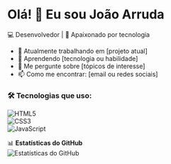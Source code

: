 # Olá! 👋 Eu sou João Arruda 

💻 Desenvolvedor | 🚀 Apaixonado por tecnologia  

- 🔭 Atualmente trabalhando em [projeto atual]  
- 🌱 Aprendendo [tecnologia ou habilidade]  
- 💬 Me pergunte sobre [tópicos de interesse]  
- 📫 Como me encontrar: [email ou redes sociais]  

### 🛠️ Tecnologias que uso:  
![HTML5](https://img.shields.io/badge/-HTML5-E34F26?style=flat-square&logo=html5&logoColor=white)  
![CSS3](https://img.shields.io/badge/-CSS3-1572B6?style=flat-square&logo=css3)  
![JavaScript](https://img.shields.io/badge/-JavaScript-F7DF1E?style=flat-square&logo=javascript&logoColor=black)  

📊 **Estatísticas do GitHub**  
![Estatísticas do GitHub](https://github-readme-stats.vercel.app/api?username=seu-usuario&show_icons=true&theme=dracula)  
